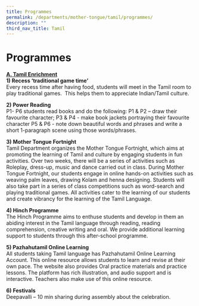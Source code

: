 ```yaml
---
title: Programmes
permalink: /departments/mother-tongue/tamil/programmes/
description: ""
third_nav_title: Tamil
---
```

Programmes
==========

<b><u>A. Tamil Enrichment</u></b><br>
**1) Recess ‘traditional game time’**<br>
Every recess time after having food, students will meet in the Tamil room to play traditional games.  This helps them to appreciate Indian/Tamil culture.

**2) Power Reading**<br>
P1- P6 students read books and do the following: P1 & P2 – draw their favourite character; P3 & P4 - make book jackets portraying their favourite character P5 & P6 - note down beautiful words and phrases and write a short 1-paragraph scene using those words/phrases.

**3) Mother Tongue Fortnight**<br>
Tamil Department organizes the Mother Tongue Fortnight, which aims at promoting the learning of Tamil and culture by engaging students in fun activities. Over two weeks, there will be a series of activities such as Roleplay, dress-up, music and dance carried out in class. During Mother Tongue Fortnight, our students engage in online hands-on activities such as weaving palm leaves, drawing Kolam and henna designing. Students will also take part in a series of class competitions such as word-search and playing traditional games. All activities cater to the learning of our students and create vibrancy for the learning of the Tamil Language.   

**4) Hinch Programme**<br>
The Hinch Programme aims to enthuse students and develop in them an abiding interest in the Tamil language through reading, reading comprehension, creative writing and oral. We provide additional learning support to students through this after-school programme.

**5) Pazhahutamil Online Learning**<br>
All students taking Tamil language has Pazhahutamil Online Learning Account. This online resource allows students to learn and revise at their own pace. The website also provides Oral practice materials and practice lessons. The platform has rich illustration, and audio support and is interactive. Teachers also make use of this online resource. 

**6) Festivals**<br>
Deepavalli – 10 min sharing during assembly about the celebration.